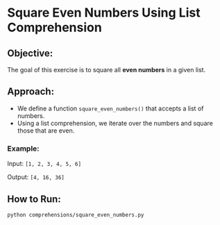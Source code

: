 # Square Even Numbers Using List Comprehension

## Objective:
The goal of this exercise is to square all **even numbers** in a given list.

## Approach:
- We define a function `square_even_numbers()` that accepts a list of numbers.
- Using a list comprehension, we iterate over the numbers and square those that are even.

### Example:
Input: `[1, 2, 3, 4, 5, 6]`

Output: `[4, 16, 36]`

## How to Run:
```bash
python comprehensions/square_even_numbers.py
```
